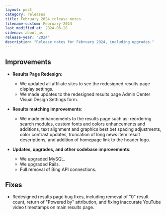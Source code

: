 ```yaml
---
layout: post
category: releases
title: February 2024 release notes
filename-custom: February-2024
last_modified_at: 2024-03-28
sidenav: about_us
release-year: "2024"
description: "Release notes for February 2024, including upgrades."
---
```

## Improvements

* **Results Page Redesign**: 
    * We updated all affiliate sites to see the redesigned results page display settings.
    * We made updates to the redesigned results page Admin Center Visual Design Settings form.
    
* **Results matching improvements**:
    * We made enhancements to the results page such as: reordering search modules, custom fonts and colors enhancements and additions, text alignment and graphics best bet spacing adjustments, color contrast updates, truncation of long news item result descriptions, and addition of homepage link to the header logo.
      
* **Updates, upgrades, and other codebase improvements**: 
  * We upgraded MySQL.
  * We upgraded Rails.
  * Full removal of Bing API connections.

## Fixes

* Redesigned results page bug fixes, including removal of "0" result count, return of "Powered by" attribution, and fixing inaccurate YouTube video timestamps on main results page.  
